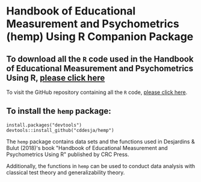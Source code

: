 # Handbook of Educational Measurement and Psychometrics (hemp) Using R Companion Package

## To download all the `R` code used in the Handbook of Educational Measurement and Psychometrics Using R, [please click here]( https://github.com/cddesja/hemp_code/archive/master.zip)

To visit the GitHub repository containing all the `R` code, [please click here](https://github.com/cddesja/hemp_code).

## To install the `hemp` package:

```{r}
install.packages("devtools")
devtools::install_github("cddesja/hemp")
```

The `hemp` package contains data sets and the functions used in Desjardins & Bulut (2018)'s book "Handbook of Educational Measurement and Psychometrics Using R" published by CRC Press.

Additionally, the functions in `hemp` can be used to conduct data analysis with classical test theory and generalizability theory.

